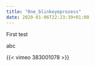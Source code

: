 ```yaml
---
title: "One_blinkeyeprozess"
date: 2020-01-06T22:23:39+01:00
---
```


First test

abc

{{< vimeo 383001078 >}}

